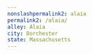 ```yaml
---
﻿nonslashpermalink2: alaia
permalink2: /alaia/
alley: Alaia
city: Dorchester
state: Massachusetts
---
```

